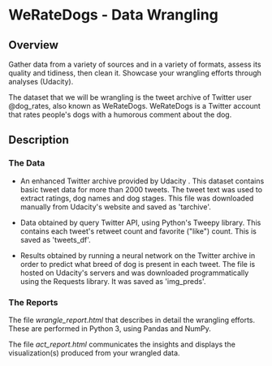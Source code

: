 # WeRateDogs - Data Wrangling

## Overview

Gather data from a variety of sources and in a variety of formats, assess its quality and tidiness, then clean it. Showcase your wrangling efforts through analyses (Udacity).

The dataset that we will be wrangling is the tweet archive of Twitter user @dog_rates, also known as WeRateDogs. WeRateDogs is a Twitter account that rates people's dogs with a humorous comment about the dog. 

## Description 

### The Data

* An enhanced Twitter archive provided by Udacity . This dataset contains basic tweet data for more than 2000 tweets. The tweet text was used to extract ratings, dog names and dog stages. This file was downloaded manually from Udacity's website and saved as 'tarchive'.

* Data obtained by query Twitter API, using Python's Tweepy library. This contains each tweet's retweet count and favorite ("like") count. This is saved as 'tweets_df'.

* Results obtained by running a neural network on the Twitter archive in order to predict what breed of dog is present in each tweet. The file is hosted on Udacity's servers and was downloaded programmatically using the Requests library. It was saved as 'img_preds'.


### The Reports

The file _wrangle_report.html_ that describes in detail the wrangling efforts. These are performed in Python 3, using Pandas and NumPy.

The file _act_report.html_ communicates the insights and displays the visualization(s) produced from your wrangled data. 
